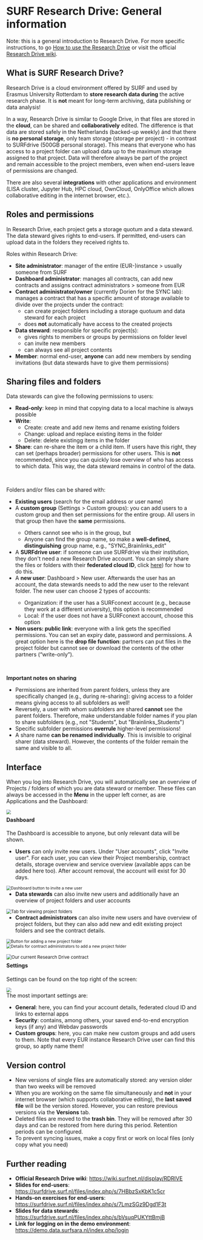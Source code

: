 # SURF Research Drive: General information

Note: this is a general introduction to Research Drive. For more specific instructions, to go [How to use the Research Drive](./research-drive-how.md) or visit the official [Research Drive wiki](https://wiki.surfnet.nl/display/RDRIVE).

## What is SURF Research Drive?

Research Drive is a cloud environment offered by SURF and used by Erasmus University Rotterdam to **store research data during** the active research phase. It is **not** meant for long-term archiving, data publishing or data analysis!

In a way, Research Drive is similar to Google Drive, in that files are stored in the **cloud**, can be shared and **collaboratively** edited. The difference is that data are stored safely in the Netherlands (backed-up weekly) ánd that there is **no personal storage**, only team storage (storage per project) - in contrast to SURFdrive (500GB personal storage). This means that everyone who has access to a project folder can upload data up to the maximum storage assigned to that project. Data will therefore always be part of the project and remain accessible to the project members, even when end-users leave of permissions are changed.

There are also several **integrations** with other applications and environment (LISA cluster, Jupyter Hub, HPC cloud, OwnCloud, OnlyOffice which allows collaborative editing in the internet browser, etc.).



## Roles and permissions

In Research Drive, each project gets a storage quotum and a data steward. The data steward gives rights to end-users. If permitted, end-users can upload data in the folders they received rights to. 

Roles within Research Drive:

<ul>
    <li><strong>Site administrator</strong>: manager of the entire (EUR-)instance > usually someone from SURF</li>
    <li><strong>Dashboard administrator</strong>: manages all contracts, can add new contracts and assigns contract administrators > someone from EUR</li>
    <li><strong>Contract administrator/owner</strong> (currently Dorien for the SYNC lab): manages a contract that has a specific amount of storage available to divide over the projects under the contract:
    <ul>
        <li> can create project folders including a storage quotuum and data steward for each project</li>
        <li>does <strong>not</strong> automatically have access to the created projects</li>
        </ul>
    </li>
    <li><strong>Data steward</strong>: responsible for specific project(s):
    <ul>
        <li>gives rights to members or groups by permissions on folder level</li>
        <li>can invite new members</li>
        <li>can always see all project contents</li>
        </ul></li>
    <li><strong>Member</strong>: normal end-user, <strong>anyone</strong> can add new members by sending invitations (but data stewards have to give them permissions)</li>
</ul>



## Sharing files and folders

Data stewards can give the following permissions to users:

<ul>
    <li><strong>Read-only</strong>: keep in mind that copying data to a local machine is always possible</li>
    <li><strong>Write</strong>:
    <ul>
        <li>Create: create and add new items and rename existing folders</li>
        <li>Change: upload and replace existing items in the folder</li>
        <li>Delete: delete existingg items in the folder</li>
        </ul></li>
    <li><strong>Share</strong>: can re-share the item or a child item. If users have this right, they can set (perhaps broader) permissions for other users. This is <strong>not</strong> recommended, since you can quickly lose overview of who has access to which data. This way, the data steward remains in control of the data.</li>
</ul>

</br>

Folders and/or files can be shared with:

<ul>
    <li><strong>Existing users</strong> (search for the email address or user name)</li>
    <li>A <strong>custom group</strong> (Settings > Custom groups): you can add users to a custom group and then set permissions for the entire group. All users in that group then have the <strong>same</strong> permissions.</li>
    <ul>
        <li>Others cannot see who is in the group, but</li>
        <li>Anyone can find the group name, so make a  <strong>well-defined, distinguishing</strong> group name, e.g., "SYNC_Brainlinks_edit"</li>
    </ul>
    <li>A <strong>SURFdrive user</strong>:  if someone can use SURFdrive via their institution, they don't need a new Research Drive account. You can simply share the files or folders with their <strong>federated cloud ID</strong>, click <a href="https://wiki.surfnet.nl/pages/viewpage.action?pageId=11219960">here</a>) for how to do this. </li>
    <li>A <strong>new user</strong>: Dashboard > New user. Afterwards the user has an account, the data stewards needs to add the new user to the relevant folder. The new user can choose 2 types of accounts:</li>
    <ul>
        <li>Organization: if the user has a SURFconext account (e.g., because they work at a different university), this option is recommended</li>
        <li>Local: if the user does not have a SURFconext account, choose this option</li>
    </ul>
    <li><strong>Non users: public link</strong>: everyone with a link gets the specified permissions. You can set an expiry date, password and permissions. A great option here is the <strong>drop file function</strong>: partners can put files in the project folder but cannot see or download the contents of the other partners (“write-only”).</li>
</ul>

</br>

**Important notes on sharing**

- Permissions are inherited from parent folders, unless they are specifically changed (e.g., during re-sharing): giving access to a folder means giving access to all subfolders as well!
- Reversely, a user with whom subfolders are shared **cannot** see the parent folders. Therefore, make understandable folder names if you plan to share subfolders (e.g., not "Students", but "Brainlinks_Students") 
- Specific subfolder permissions **overrule** higher-level permissions!
- A share name **can be renamed individually**. This is invisible to original sharer (data steward). However, the contents of the folder remain the same and visible to all. 

 

## Interface

When you log into Research Drive, you will automatically see an overview of Projects / folders of which you are data steward or member. These files can always be accessed in the **Menu** in the upper left corner, as are Applications and the Dashboard:

<img src="../img/RD_Menu.png" align="left" style="zoom:75%;" />  <p style="clear:left;"></p>













#### **Dashboard**

The Dashboard is accessible to anyone, but only relevant data will be shown.

- **Users** can only invite new users. Under "User accounts", click "Invite user". For each user, you can view their Project membership, contract details, storage overview and service overview (available apps can be added here too). After account removal, the account will exist for 30 days. 

<img src="../img/RD_Dashboadusers.JPG"  align="left" title="Dashboard button to invite a new user" style="zoom:75%;" />

<p style="clear:left;"></p>

- **Data stewards** can also invite new users and additionally have an overview of project folders and user accounts

<img src="../img/RD_Projectfolders.JPG" align="left" title="Tab for viewing project folders" style="zoom:80%;" />

<p style="clear:left;"></p>

- **Contract administrators** can also invite new users and have overview of project folders, but they can also add new and edit existing project folders and see the contract details.

<div class="align-center">
    <img src="../img/RD_Addprojectfolder.JPG" title="Button for adding a new project folder" style="zoom:75%;" align="center"/>
    <img src="../img/RD_Addprojectfolder2.JPG" title="Details for contract administrators to add a new project folder" style="zoom:75%;" align="center" /> 
</div>

<p style="clear:left;"></p>

<img src="../img/RD_Contract.JPG" style="zoom:85%;" align="left" title="Our current Research Drive contract"/>

<p style="clear:left;"></p>

#### Settings

Settings can be found on the top right of the screen:

<img src="../img/RD_Settings.JPG" style="zoom:80%;" align="left" />  <p style="clear:left;"></p>





The most important settings are:

- **General**: here, you can find your account details, federated cloud ID and links to external apps
- **Security**: contains, among others, your saved end-to-end encryption keys (if any) and Webdav passwords
- **Custom groups**: here, you can make new custom groups and add users to them. Note that every EUR instance Research Drive user can find this group, so aptly name them!



## Version control

- New versions of single files are automatically stored: any version older than two weeks will be removed
- When you are working on the same file simultaneously and **not** in your internet browser (which supports collaborative editing), the **last saved file** will be the version stored. However, you can restore previous versions via the **Versions** tab.
- Deleted files are moved to the **trash bin**. They will be removed after 30 days and can be restored from here during this period. Retention periods can be configured.
- To prevent syncing issues, make a copy first or work on local files (only copy what you need)



## Further reading

- **Official Research Drive wiki**: https://wiki.surfnet.nl/display/RDRIVE
- **Slides for end-users**: https://surfdrive.surf.nl/files/index.php/s/7HBbzSxKbK1c5cr
- **Hands-on exercises for end-users**: https://surfdrive.surf.nl/files/index.php/s/7LmzSGz9Dgd1F3t
- **Slides for data stewards**: https://surfdrive.surf.nl/files/index.php/s/bVsuqPUKYttBmjB 
- **Link for logging on in the demo environment**: https://demo.data.surfsara.nl/index.php/login